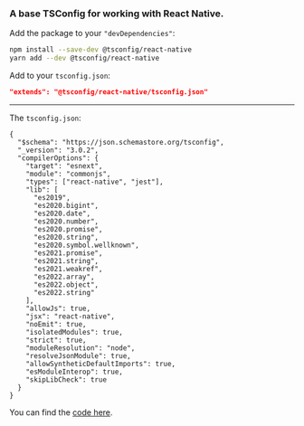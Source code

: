 ### A base TSConfig for working with React Native.

Add the package to your `"devDependencies"`:

```sh
npm install --save-dev @tsconfig/react-native
yarn add --dev @tsconfig/react-native
```

Add to your `tsconfig.json`:

```json
"extends": "@tsconfig/react-native/tsconfig.json"
```

---

The `tsconfig.json`: 

```jsonc
{
  "$schema": "https://json.schemastore.org/tsconfig",
  "_version": "3.0.2",
  "compilerOptions": {
    "target": "esnext",
    "module": "commonjs",
    "types": ["react-native", "jest"],
    "lib": [
      "es2019",
      "es2020.bigint",
      "es2020.date",
      "es2020.number",
      "es2020.promise",
      "es2020.string",
      "es2020.symbol.wellknown",
      "es2021.promise",
      "es2021.string",
      "es2021.weakref",
      "es2022.array",
      "es2022.object",
      "es2022.string"
    ],
    "allowJs": true,
    "jsx": "react-native",
    "noEmit": true,
    "isolatedModules": true,
    "strict": true,
    "moduleResolution": "node",
    "resolveJsonModule": true,
    "allowSyntheticDefaultImports": true,
    "esModuleInterop": true,
    "skipLibCheck": true
  }
}

```

You can find the [code here](https://github.com/tsconfig/bases/blob/master/bases/react-native.json).
